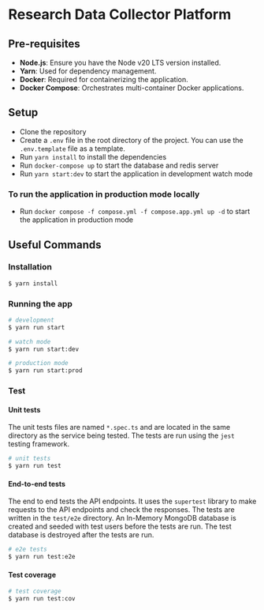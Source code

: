 # Research Data Collector Platform 

## Pre-requisites
- **Node.js**: Ensure you have the Node v20 LTS version installed.
- **Yarn**: Used for dependency management.
- **Docker**: Required for containerizing the application.
- **Docker Compose**: Orchestrates multi-container Docker applications.

## Setup
- Clone the repository
- Create a `.env` file in the root directory of the project. You can use the `.env.template` file as a template.
- Run `yarn install` to install the dependencies
- Run `docker-compose up` to start the database and redis server
- Run `yarn start:dev` to start the application in development watch mode

### To run the application in production mode locally
- Run `docker compose -f compose.yml -f compose.app.yml up -d` to start the application in production mode

## Useful Commands

### Installation

```bash
$ yarn install
```

### Running the app

```bash
# development
$ yarn run start

# watch mode
$ yarn run start:dev

# production mode
$ yarn run start:prod
```

### Test


#### Unit tests
The unit tests files are named `*.spec.ts` and are located in the same directory as the service being tested. The tests are run using the `jest` testing framework.

```bash
# unit tests
$ yarn run test
```

#### End-to-end tests
The end to end tests the API endpoints. It uses the `supertest` library to make requests to the API endpoints and check the responses. The tests are written in the `test/e2e` directory. An In-Memory MongoDB database is created and seeded with test users before the tests are run. The test database is destroyed after the tests are run.

```bash
# e2e tests
$ yarn run test:e2e
```

#### Test coverage
```bash
# test coverage
$ yarn run test:cov
```
